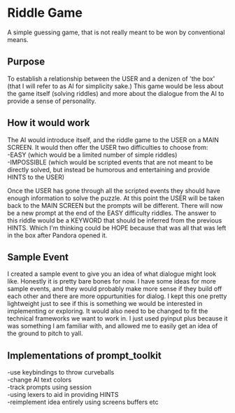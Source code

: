 # Riddle Game
A simple guessing game, that is not really meant to be won by conventional means.<br>

## Purpose
To establish a relationship between the USER and a denizen of 'the box' (that I will refer to as AI for simplicity sake.) This game would be less about the game itself (solving riddles) and more about the dialogue from the AI to provide a sense of personality.

## How it would work
The AI would introduce itself, and the riddle game to the USER on a MAIN SCREEN. It would then offer the USER two difficulties to choose from:<br>
-EASY (which would be a limited number of simple riddles)<br>
-IMPOSSIBLE (which would be scripted events that are not meant to be directly solved, but instead be humorous and entertaining and provide HINTS to the USER)<br>

Once the USER has gone through all the scripted events they should have enough information to solve the puzzle. At this point the USER will be taken back to the MAIN SCREEN but the prompts will be different. There will now be a new prompt at the end of the EASY difficulty riddles. The answer to this riddle would be a KEYWORD that should be inferred from the previous HINTS. Which I'm thinking could be HOPE because that was all that was left in the box after Pandora opened it.


## Sample Event
I created a sample event to give you an idea of what dialogue might look like. Honestly it is pretty bare bones for now. I have some ideas for more sample events, and they would probably make more sense if they build off each other and there are more oppurtunities for dialog. I kept this one pretty lightweight just to see if this is something we would be interested in implementing or exploring. It would also need to be changed to fit the technical frameworks we want to work in. I just used pyinput plus because it was something I am familiar with, and allowed me to easily get an idea of the ground to pitch to yall.

## Implementations of prompt_toolkit
-use keybindings to throw curveballs <br>
-change AI text colors<br>
-track prompts using session<br>
-using lexers to aid in providing HINTS<br>
-reimplement idea entirely using screens buffers etc <br>
